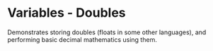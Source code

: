 # Variables - Doubles

Demonstrates storing doubles (floats in some other languages), and performing
basic decimal mathematics using them.
